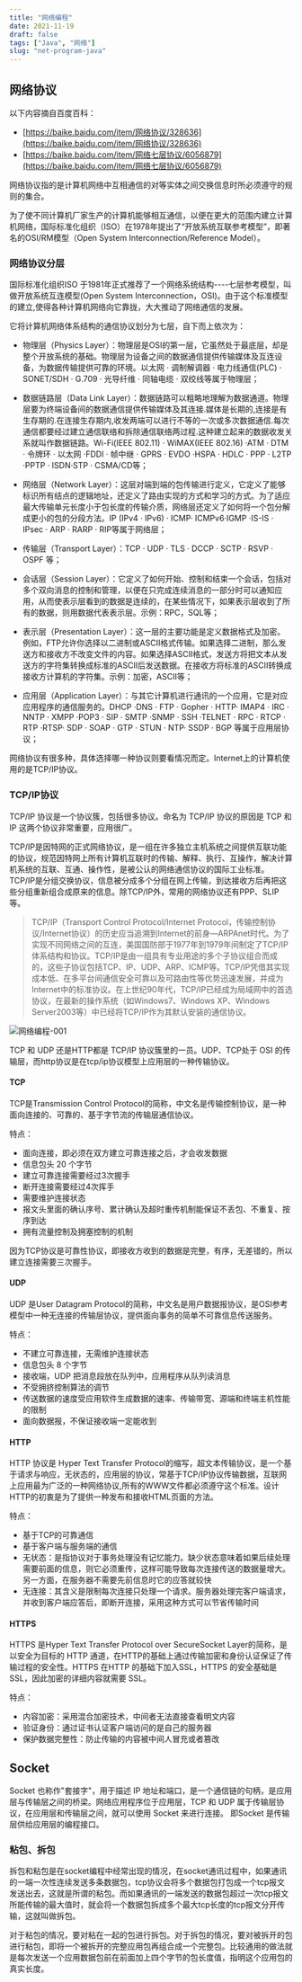 ```yaml
---
title: "网络编程"
date: 2021-11-19
draft: false
tags: ["Java", "网络"]
slug: "net-program-java"
---
```


## 网络协议
以下内容摘自百度百科：
- [https://baike.baidu.com/item/网络协议/328636](https://baike.baidu.com/item/网络协议/328636)
- [https://baike.baidu.com/item/网络七层协议/6056879](https://baike.baidu.com/item/网络七层协议/6056879)

网络协议指的是计算机网络中互相通信的对等实体之间交换信息时所必须遵守的规则的集合。

为了使不同计算机厂家生产的计算机能够相互通信，以便在更大的范围内建立计算机网络，国际标准化组织（ISO）在1978年提出了“开放系统互联参考模型”，即著名的OSI/RM模型（Open System Interconnection/Reference Model）。

### 网络协议分层
国际标准化组织ISO 于1981年正式推荐了一个网络系统结构----七层参考模型，叫做开放系统互连模型(Open System Interconnection，OSI)。由于这个标准模型的建立,使得各种计算机网络向它靠拢，大大推动了网络通信的发展。

它将计算机网络体系结构的通信协议划分为七层，自下而上依次为：
- 物理层（Physics Layer）：物理层是OSI的第一层，它虽然处于最底层，却是整个开放系统的基础。物理层为设备之间的数据通信提供传输媒体及互连设备，为数据传输提供可靠的环境。以太网 · 调制解调器 · 电力线通信(PLC) · SONET/SDH · G.709 · 光导纤维 · 同轴电缆 · 双绞线等属于物理层；

- 数据链路层（Data Link Layer）：数据链路可以粗略地理解为数据通道。物理层要为终端设备间的数据通信提供传输媒体及其连接.媒体是长期的,连接是有生存期的.在连接生存期内,收发两端可以进行不等的一次或多次数据通信.每次通信都要经过建立通信联络和拆除通信联络两过程.这种建立起来的数据收发关系就叫作数据链路。Wi-Fi(IEEE 802.11) · WiMAX(IEEE 802.16) ·ATM · DTM · 令牌环 · 以太网 ·FDDI · 帧中继 · GPRS · EVDO ·HSPA · HDLC · PPP · L2TP ·PPTP · ISDN·STP · CSMA/CD等；

- 网络层（Network Layer）：这层对端到端的包传输进行定义，它定义了能够标识所有结点的逻辑地址，还定义了路由实现的方式和学习的方式。为了适应最大传输单元长度小于包长度的传输介质，网络层还定义了如何将一个包分解成更小的包的分段方法。IP (IPv4 · IPv6) · ICMP· ICMPv6·IGMP ·IS-IS · IPsec · ARP · RARP · RIP等属于网络层；

- 传输层（Transport Layer）：TCP · UDP · TLS · DCCP · SCTP · RSVP · OSPF 等；

- 会话层（Session Layer）：它定义了如何开始、控制和结束一个会话，包括对多个双向消息的控制和管理，以便在只完成连续消息的一部分时可以通知应用，从而使表示层看到的数据是连续的，在某些情况下，如果表示层收到了所有的数据，则用数据代表表示层。示例：RPC，SQL等；

- 表示层（Presentation Layer）：这一层的主要功能是定义数据格式及加密。例如，FTP允许你选择以二进制或ASCII格式传输。如果选择二进制，那么发送方和接收方不改变文件的内容。如果选择ASCII格式，发送方将把文本从发送方的字符集转换成标准的ASCII后发送数据。在接收方将标准的ASCII转换成接收方计算机的字符集。示例：加密，ASCII等；

- 应用层（Application Layer）：与其它计算机进行通讯的一个应用，它是对应应用程序的通信服务的。DHCP ·DNS · FTP · Gopher · HTTP· IMAP4 · IRC · NNTP · XMPP ·POP3 · SIP · SMTP ·SNMP · SSH ·TELNET · RPC · RTCP · RTP ·RTSP· SDP · SOAP · GTP · STUN · NTP· SSDP · BGP 等属于应用层协议；

网络协议有很多种，具体选择哪一种协议则要看情况而定。Internet上的计算机使用的是TCP/IP协议。

### TCP/IP协议
TCP/IP 协议是一个协议簇，包括很多协议。命名为 TCP/IP 协议的原因是 TCP 和 IP 这两个协议非常重要，应用很广。

TCP/IP是因特网的正式网络协议，是一组在许多独立主机系统之间提供互联功能的协议，规范因特网上所有计算机互联时的传输、解释、执行、互操作，解决计算机系统的互联、互通、操作性，是被公认的网络通信协议的国际工业标准。TCP/IP是分组交换协议，信息被分成多个分组在网上传输，到达接收方后再把这些分组重新组合成原来的信息。除TCP/IP外，常用的网络协议还有PPP、SLIP等。

> TCP/IP（Transport Control Protocol/Internet Protocol，传输控制协议/Internet协议）的历史应当追溯到Internet的前身—ARPAnet时代。为了实现不同网络之间的互连，美国国防部于1977年到1979年间制定了TCP/IP体系结构和协议。TCP/IP是由一组具有专业用途的多个子协议组合而成的，这些子协议包括TCP、IP、UDP、ARP、ICMP等。TCP/IP凭借其实现成本低、在多平台间通信安全可靠以及可路由性等优势迅速发展，并成为Internet中的标准协议。在上世纪90年代，TCP/IP已经成为局域网中的首选协议，在最新的操作系统（如Windows7、Windows XP、Windows Server2003等）中已经将TCP/IP作为其默认安装的通信协议。

![网络编程-001](/iblog/posts/images/essays/网络编程-001.jpg)

TCP 和 UDP 还是HTTP都是 TCP/IP 协议簇里的一员。UDP、TCP处于 OSI 的传输层，而http协议是在tcp/ip协议模型上应用层的一种传输协议。

#### TCP
TCP是Transmission Control Protocol的简称，中文名是传输控制协议，是一种面向连接的、可靠的、基于字节流的传输层通信协议。

特点：
- 面向连接，即必须在双方建立可靠连接之后，才会收发数据
- 信息包头 20 个字节
- 建立可靠连接需要经过3次握手
- 断开连接需要经过4次挥手
- 需要维护连接状态
- 报文头里面的确认序号、累计确认及超时重传机制能保证不丢包、不重复、按序到达
- 拥有流量控制及拥塞控制的机制

因为TCP协议是可靠性协议，即接收方收到的数据是完整，有序，无差错的，所以建立连接需要三次握手。

#### UDP
UDP 是User Datagram Protocol的简称，中文名是用户数据报协议，是OSI参考模型中一种无连接的传输层协议，提供面向事务的简单不可靠信息传送服务。

特点：
- 不建立可靠连接，无需维护连接状态
- 信息包头 8 个字节
- 接收端，UDP 把消息段放在队列中，应用程序从队列读消息
- 不受拥挤控制算法的调节
- 传送数据的速度受应用软件生成数据的速率、传输带宽、源端和终端主机性能的限制
- 面向数据报，不保证接收端一定能收到

#### HTTP
HTTP 协议是 Hyper Text Transfer Protocol的缩写，超文本传输协议，是一个基于请求与响应，无状态的，应用层的协议，常基于TCP/IP协议传输数据，互联网上应用最为广泛的一种网络协议,所有的WWW文件都必须遵守这个标准。设计HTTP的初衷是为了提供一种发布和接收HTML页面的方法。

特点：
- 基于TCP的可靠通信
- 基于客户端与服务端的通信
- 无状态：是指协议对于事务处理没有记忆能力。缺少状态意味着如果后续处理需要前面的信息，则它必须重传，这样可能导致每次连接传送的数据量增大。另一方面，在服务器不需要先前信息时它的应答就较快
- 无连接：其含义是限制每次连接只处理一个请求。服务器处理完客户端请求，并收到客户端应答后，即断开连接，采用这种方式可以节省传输时间

#### HTTPS
HTTPS 是Hyper Text Transfer Protocol over SecureSocket Layer的简称，是以安全为目标的 HTTP 通道，在HTTP的基础上通过传输加密和身份认证保证了传输过程的安全性。HTTPS 在HTTP 的基础下加入SSL，HTTPS 的安全基础是 SSL，因此加密的详细内容就需要 SSL。 

特点：
- 内容加密：采用混合加密技术，中间者无法直接查看明文内容
- 验证身份：通过证书认证客户端访问的是自己的服务器
- 保护数据完整性：防止传输的内容被中间人冒充或者篡改


## Socket
Socket 也称作"套接字"，用于描述 IP 地址和端口，是一个通信链的句柄，是应用层与传输层之间的桥梁。网络应用程序位于应用层，TCP 和 UDP 属于传输层协议，在应用层和传输层之间，就可以使用 Socket 来进行连接。
即Socket 是传输层供给应用层的编程接口。

### 粘包、拆包
拆包和粘包是在socket编程中经常出现的情况，在socket通讯过程中，如果通讯的一端一次性连续发送多条数据包，tcp协议会将多个数据包打包成一个tcp报文发送出去，这就是所谓的粘包。而如果通讯的一端发送的数据包超过一次tcp报文所能传输的最大值时，就会将一个数据包拆成多个最大tcp长度的tcp报文分开传输，这就叫做拆包。

对于粘包的情况，要对粘在一起的包进行拆包。对于拆包的情况，要对被拆开的包进行粘包，即将一个被拆开的完整应用包再组合成一个完整包。比较通用的做法就是每次发送一个应用数据包前在前面加上四个字节的包长度值，指明这个应用包的真实长度。
